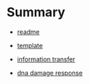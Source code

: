 # Summary

* [readme](README.md)

* [template](_posts/2016-10-09-Template-Page.md)

* [information transfer](_posts/2016-10-02-Information-Transfer-by-Leaky-Heterogeneous-Protein-Kinase-Signaling-Systems.md)

* [dna damage response](_posts/2017-1-2-dna-damage-response.md)



